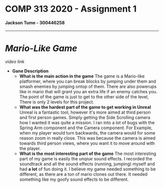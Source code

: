 # COMP 313 2020 - Assignment 1 
#### Jackson Tume - 300446258
---
# *Mario-Like Game*

*video link*

* **Gane Description**
  * **What is the main action in the game**
The game is a Mario-like platformer, where you can break blocks by jumping under them and smash enemies by jumping ontop of them. There are also powerups like in mario that will grant you an extra life if an enemy catches you. The point of the game is just to get to the other side of the level, There is only 2 levels for this project.
  * **What was the hardest part of the game to get working in Unreal**
Unreal is a fantastic tool, however it's more aimed at third person and first person games. Simply getting the Side Scrolling camera how I wanted it was quite a mission. I ran into a lot of bugs with the Spring Arm component and the Camera component. For Example, when my player would turn backwards, the camera would for some reason zoom in really close. This was because the camera is aimed towards third person views, where you want it to move around with the player.
  * **What is the most interesting part of the game**
The most interesting part of my game is easily the *unqiue* sound effects. I recorded the soundtrack and all the sound effects (running, jumping) myself and had **a lot** of fun doing it. I believe my game needed something to be different, as there are a ton of mario clones out there. It needed something like my goofy sound effects to be different.
